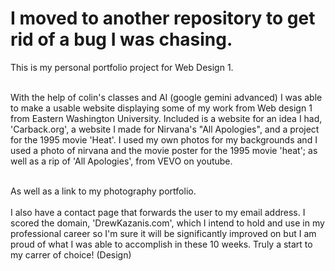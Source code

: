 # I moved to another repository to get rid of a bug I was chasing. 
This is my personal portfolio project for Web Design 1. <br><br>

With the help of colin's classes and AI (google gemini advanced) I was able to make a usable website displaying some of my work from Web design 1 from Eastern Washington University. 
Included is a website for an idea I had, 'Carback.org', a website I made for Nirvana's "All Apologies", and a project for the 1995 movie 'Heat'. 
I used my own photos for my backgrounds and I used a photo of nirvana and the movie poster for the 1995 movie 'heat'; as well as a rip of 'All Apologies', from VEVO on youtube. 
<br><br>

As well as a link to my photography portfolio. 
<br><br>
I also have a contact page that forwards the user to my email address. 
I scored the domain, 'DrewKazanis.com', which I intend to hold and use in my professional career so I'm sure it will be significantly improved on but I am proud of what I was able to accomplish in these 10 weeks. Truly a start to my carrer of choice! (Design) 